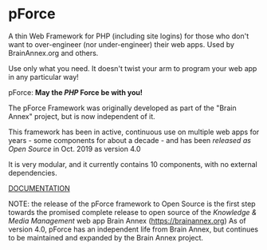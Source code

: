 # pForce
A thin Web Framework for PHP (including site logins) for those who don't want to over-engineer (nor under-engineer) their web apps.  Used by BrainAnnex.org and others.

Use only what you need.  It doesn't twist your arm to program your web app in any particular way!

pForce: **May the *PHP* Force be with you!**


The pForce Framework was originally developed as part of the "Brain Annex" project, but is now independent of it.

This framework has been in active, continuous use on multiple web apps for years - some components for about a decade - and has been *released as Open Source* in Oct. 2019 as version 4.0

It is very modular, and it currently contains 10 components, with no external dependencies.


[DOCUMENTATION](https://brainannex.org/viewer.php?ac=2&cat=20)


NOTE: the release of the pForce framework to Open Source is the first step towards the promised complete release to open source of the *Knowledge & Media Management* web app Brain Annex (https://brainannex.org)  As of version 4.0, pForce has an independent life from Brain Annex, but continues to be maintained and expanded by the Brain Annex project.
